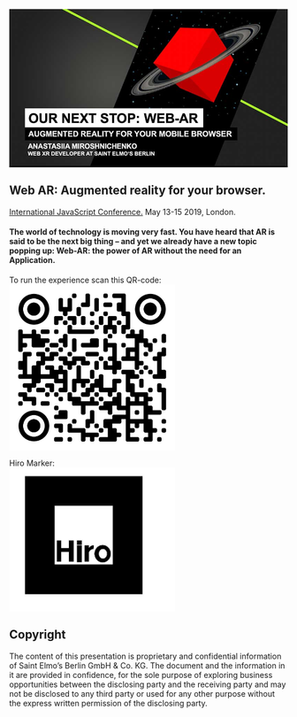<img src="./Main.jpg" width="600" align="center">

## Web AR: Augmented reality for your browser.

<a href="https://javascript-conference.com/" rel="nofollow">International JavaScript Conference.</a> May 13-15 2019, London.

#### The world of technology is moving very fast. You have heard that AR is said to be the next big thing – and yet we already have a new topic popping up: Web-AR: the power of AR without the need for an Application.

To run the experience scan this QR-code:
<br>
<img src="./demoURL.png" width="300" align="center">

Hiro Marker:
<br>
<img src="./HIRO.jpg" width="300" align="center">



Copyright
-------

The content of this presentation is proprietary and confidential information of Saint Elmo’s Berlin GmbH & Co. KG. The document and the information in it are provided in confidence, for the sole purpose of exploring business opportunities between the disclosing party and the receiving party and may not be disclosed to any third party or used for any other purpose without the express written permission of the disclosing party.
